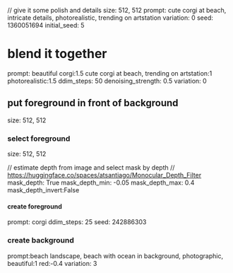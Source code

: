 // give it some polish and details
size: 512, 512
prompt: cute corgi at beach, intricate details, photorealistic, trending on artstation
variation: 0
seed: 1360051694
initial_seed: 5

# blend it together
prompt: beautiful corgi:1.5 cute corgi at beach, trending on artstation:1 photorealistic:1.5
ddim_steps: 50
denoising_strength: 0.5
variation: 0

## put foreground in front of background
size: 512, 512

### select foreground
size: 512, 512

// estimate depth from image and select mask by depth
// https://huggingface.co/spaces/atsantiago/Monocular_Depth_Filter
mask_depth: True
mask_depth_min: -0.05
mask_depth_max: 0.4
mask_depth_invert:False

#### create foreground
prompt: corgi
ddim_steps: 25
seed: 242886303

### create background
prompt:beach landscape, beach with ocean in background, photographic, beautiful:1 red:-0.4
variation: 3
